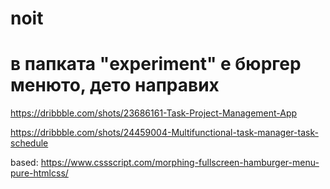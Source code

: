 # noit
# в папката "experiment" е бюргер менюто, дето направих

https://dribbble.com/shots/23686161-Task-Project-Management-App

https://dribbble.com/shots/24459004-Multifunctional-task-manager-task-schedule

based:
https://www.cssscript.com/morphing-fullscreen-hamburger-menu-pure-htmlcss/
